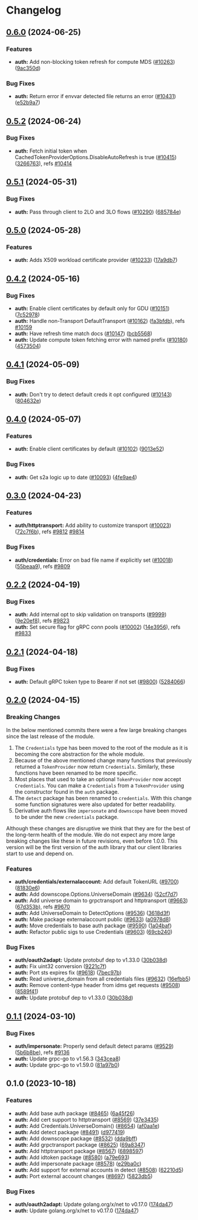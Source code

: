 # Changelog

## [0.6.0](https://github.com/googleapis/google-cloud-go/compare/auth/v0.5.2...auth/v0.6.0) (2024-06-25)


### Features

* **auth:** Add non-blocking token refresh for compute MDS ([#10263](https://github.com/googleapis/google-cloud-go/issues/10263)) ([9ac350d](https://github.com/googleapis/google-cloud-go/commit/9ac350da11a49b8e2174d3fc5b1a5070fec78b4e))


### Bug Fixes

* **auth:** Return error if envvar detected file returns an error ([#10431](https://github.com/googleapis/google-cloud-go/issues/10431)) ([e52b9a7](https://github.com/googleapis/google-cloud-go/commit/e52b9a7c45468827f5d220ab00965191faeb9d05))

## [0.5.2](https://github.com/googleapis/google-cloud-go/compare/auth/v0.5.1...auth/v0.5.2) (2024-06-24)


### Bug Fixes

* **auth:** Fetch initial token when CachedTokenProviderOptions.DisableAutoRefresh is true ([#10415](https://github.com/googleapis/google-cloud-go/issues/10415)) ([3266763](https://github.com/googleapis/google-cloud-go/commit/32667635ca2efad05cd8c087c004ca07d7406913)), refs [#10414](https://github.com/googleapis/google-cloud-go/issues/10414)

## [0.5.1](https://github.com/googleapis/google-cloud-go/compare/auth/v0.5.0...auth/v0.5.1) (2024-05-31)


### Bug Fixes

* **auth:** Pass through client to 2LO and 3LO flows ([#10290](https://github.com/googleapis/google-cloud-go/issues/10290)) ([685784e](https://github.com/googleapis/google-cloud-go/commit/685784ea84358c15e9214bdecb307d37aa3b6d2f))

## [0.5.0](https://github.com/googleapis/google-cloud-go/compare/auth/v0.4.2...auth/v0.5.0) (2024-05-28)


### Features

* **auth:** Adds X509 workload certificate provider ([#10233](https://github.com/googleapis/google-cloud-go/issues/10233)) ([17a9db7](https://github.com/googleapis/google-cloud-go/commit/17a9db73af35e3d1a7a25ac4fd1377a103de6150))

## [0.4.2](https://github.com/googleapis/google-cloud-go/compare/auth/v0.4.1...auth/v0.4.2) (2024-05-16)


### Bug Fixes

* **auth:** Enable client certificates by default only for GDU ([#10151](https://github.com/googleapis/google-cloud-go/issues/10151)) ([7c52978](https://github.com/googleapis/google-cloud-go/commit/7c529786275a39b7e00525f7d5e7be0d963e9e15))
* **auth:** Handle non-Transport DefaultTransport ([#10162](https://github.com/googleapis/google-cloud-go/issues/10162)) ([fa3bfdb](https://github.com/googleapis/google-cloud-go/commit/fa3bfdb23aaa45b34394a8b61e753b3587506782)), refs [#10159](https://github.com/googleapis/google-cloud-go/issues/10159)
* **auth:** Have refresh time match docs ([#10147](https://github.com/googleapis/google-cloud-go/issues/10147)) ([bcb5568](https://github.com/googleapis/google-cloud-go/commit/bcb5568c07a54dd3d2e869d15f502b0741a609e8))
* **auth:** Update compute token fetching error with named prefix ([#10180](https://github.com/googleapis/google-cloud-go/issues/10180)) ([4573504](https://github.com/googleapis/google-cloud-go/commit/4573504828d2928bebedc875d87650ba227829ea))

## [0.4.1](https://github.com/googleapis/google-cloud-go/compare/auth/v0.4.0...auth/v0.4.1) (2024-05-09)


### Bug Fixes

* **auth:** Don't try to detect default creds it opt configured ([#10143](https://github.com/googleapis/google-cloud-go/issues/10143)) ([804632e](https://github.com/googleapis/google-cloud-go/commit/804632e7c5b0b85ff522f7951114485e256eb5bc))

## [0.4.0](https://github.com/googleapis/google-cloud-go/compare/auth/v0.3.0...auth/v0.4.0) (2024-05-07)


### Features

* **auth:** Enable client certificates by default ([#10102](https://github.com/googleapis/google-cloud-go/issues/10102)) ([9013e52](https://github.com/googleapis/google-cloud-go/commit/9013e5200a6ec0f178ed91acb255481ffb073a2c))


### Bug Fixes

* **auth:** Get s2a logic up to date ([#10093](https://github.com/googleapis/google-cloud-go/issues/10093)) ([4fe9ae4](https://github.com/googleapis/google-cloud-go/commit/4fe9ae4b7101af2a5221d6d6b2e77b479305bb06))

## [0.3.0](https://github.com/googleapis/google-cloud-go/compare/auth/v0.2.2...auth/v0.3.0) (2024-04-23)


### Features

* **auth/httptransport:** Add ability to customize transport ([#10023](https://github.com/googleapis/google-cloud-go/issues/10023)) ([72c7f6b](https://github.com/googleapis/google-cloud-go/commit/72c7f6bbec3136cc7a62788fc7186bc33ef6c3b3)), refs [#9812](https://github.com/googleapis/google-cloud-go/issues/9812) [#9814](https://github.com/googleapis/google-cloud-go/issues/9814)


### Bug Fixes

* **auth/credentials:** Error on bad file name if explicitly set ([#10018](https://github.com/googleapis/google-cloud-go/issues/10018)) ([55beaa9](https://github.com/googleapis/google-cloud-go/commit/55beaa993aaf052d8be39766afc6777c3c2a0bdd)), refs [#9809](https://github.com/googleapis/google-cloud-go/issues/9809)

## [0.2.2](https://github.com/googleapis/google-cloud-go/compare/auth/v0.2.1...auth/v0.2.2) (2024-04-19)


### Bug Fixes

* **auth:** Add internal opt to skip validation on transports ([#9999](https://github.com/googleapis/google-cloud-go/issues/9999)) ([9e20ef8](https://github.com/googleapis/google-cloud-go/commit/9e20ef89f6287d6bd03b8697d5898dc43b4a77cf)), refs [#9823](https://github.com/googleapis/google-cloud-go/issues/9823)
* **auth:** Set secure flag for gRPC conn pools ([#10002](https://github.com/googleapis/google-cloud-go/issues/10002)) ([14e3956](https://github.com/googleapis/google-cloud-go/commit/14e3956dfd736399731b5ee8d9b178ae085cf7ba)), refs [#9833](https://github.com/googleapis/google-cloud-go/issues/9833)

## [0.2.1](https://github.com/googleapis/google-cloud-go/compare/auth/v0.2.0...auth/v0.2.1) (2024-04-18)


### Bug Fixes

* **auth:** Default gRPC token type to Bearer if not set ([#9800](https://github.com/googleapis/google-cloud-go/issues/9800)) ([5284066](https://github.com/googleapis/google-cloud-go/commit/5284066670b6fe65d79089cfe0199c9660f87fc7))

## [0.2.0](https://github.com/googleapis/google-cloud-go/compare/auth/v0.1.1...auth/v0.2.0) (2024-04-15)

### Breaking Changes

In the below mentioned commits there were a few large breaking changes since the
last release of the module.

1. The `Credentials` type has been moved to the root of the module as it is
   becoming the core abstraction for the whole module.
2. Because of the above mentioned change many functions that previously
   returned a `TokenProvider` now return `Credentials`. Similarly, these
   functions have been renamed to be more specific.
3. Most places that used to take an optional `TokenProvider` now accept
   `Credentials`. You can make a `Credentials` from a `TokenProvider` using the
   constructor found in the `auth` package.
4. The `detect` package has been renamed to `credentials`. With this change some
   function signatures were also updated for better readability.
5. Derivative auth flows like `impersonate` and `downscope` have been moved to
   be under the new `credentials` package.

Although these changes are disruptive we think that they are for the best of the
long-term health of the module. We do not expect any more large breaking changes
like these in future revisions, even before 1.0.0. This version will be the
first version of the auth library that our client libraries start to use and
depend on.

### Features

* **auth/credentials/externalaccount:** Add default TokenURL ([#9700](https://github.com/googleapis/google-cloud-go/issues/9700)) ([81830e6](https://github.com/googleapis/google-cloud-go/commit/81830e6848ceefd055aa4d08f933d1154455a0f6))
* **auth:** Add downscope.Options.UniverseDomain ([#9634](https://github.com/googleapis/google-cloud-go/issues/9634)) ([52cf7d7](https://github.com/googleapis/google-cloud-go/commit/52cf7d780853594291c4e34302d618299d1f5a1d))
* **auth:** Add universe domain to grpctransport and httptransport ([#9663](https://github.com/googleapis/google-cloud-go/issues/9663)) ([67d353b](https://github.com/googleapis/google-cloud-go/commit/67d353beefe3b607c08c891876fbd95ab89e5fe3)), refs [#9670](https://github.com/googleapis/google-cloud-go/issues/9670)
* **auth:** Add UniverseDomain to DetectOptions ([#9536](https://github.com/googleapis/google-cloud-go/issues/9536)) ([3618d3f](https://github.com/googleapis/google-cloud-go/commit/3618d3f7061615c0e189f376c75abc201203b501))
* **auth:** Make package externalaccount public ([#9633](https://github.com/googleapis/google-cloud-go/issues/9633)) ([a0978d8](https://github.com/googleapis/google-cloud-go/commit/a0978d8e96968399940ebd7d092539772bf9caac))
* **auth:** Move credentials to base auth package ([#9590](https://github.com/googleapis/google-cloud-go/issues/9590)) ([1a04baf](https://github.com/googleapis/google-cloud-go/commit/1a04bafa83c27342b9308d785645e1e5423ea10d))
* **auth:** Refactor public sigs to use Credentials ([#9603](https://github.com/googleapis/google-cloud-go/issues/9603)) ([69cb240](https://github.com/googleapis/google-cloud-go/commit/69cb240c530b1f7173a9af2555c19e9a1beb56c5))


### Bug Fixes

* **auth/oauth2adapt:** Update protobuf dep to v1.33.0 ([30b038d](https://github.com/googleapis/google-cloud-go/commit/30b038d8cac0b8cd5dd4761c87f3f298760dd33a))
* **auth:** Fix uint32 conversion ([9221c7f](https://github.com/googleapis/google-cloud-go/commit/9221c7fa12cef9d5fb7ddc92f41f1d6204971c7b))
* **auth:** Port sts expires fix ([#9618](https://github.com/googleapis/google-cloud-go/issues/9618)) ([7bec97b](https://github.com/googleapis/google-cloud-go/commit/7bec97b2f51ed3ac4f9b88bf100d301da3f5d1bd))
* **auth:** Read universe_domain from all credentials files ([#9632](https://github.com/googleapis/google-cloud-go/issues/9632)) ([16efbb5](https://github.com/googleapis/google-cloud-go/commit/16efbb52e39ea4a319e5ee1e95c0e0305b6d9824))
* **auth:** Remove content-type header from idms get requests ([#9508](https://github.com/googleapis/google-cloud-go/issues/9508)) ([8589f41](https://github.com/googleapis/google-cloud-go/commit/8589f41599d265d7c3d46a3d86c9fab2329cbdd9))
* **auth:** Update protobuf dep to v1.33.0 ([30b038d](https://github.com/googleapis/google-cloud-go/commit/30b038d8cac0b8cd5dd4761c87f3f298760dd33a))

## [0.1.1](https://github.com/googleapis/google-cloud-go/compare/auth/v0.1.0...auth/v0.1.1) (2024-03-10)


### Bug Fixes

* **auth/impersonate:** Properly send default detect params ([#9529](https://github.com/googleapis/google-cloud-go/issues/9529)) ([5b6b8be](https://github.com/googleapis/google-cloud-go/commit/5b6b8bef577f82707e51f5cc5d258d5bdf90218f)), refs [#9136](https://github.com/googleapis/google-cloud-go/issues/9136)
* **auth:** Update grpc-go to v1.56.3 ([343cea8](https://github.com/googleapis/google-cloud-go/commit/343cea8c43b1e31ae21ad50ad31d3b0b60143f8c))
* **auth:** Update grpc-go to v1.59.0 ([81a97b0](https://github.com/googleapis/google-cloud-go/commit/81a97b06cb28b25432e4ece595c55a9857e960b7))

## 0.1.0 (2023-10-18)


### Features

* **auth:** Add base auth package ([#8465](https://github.com/googleapis/google-cloud-go/issues/8465)) ([6a45f26](https://github.com/googleapis/google-cloud-go/commit/6a45f26b809b64edae21f312c18d4205f96b180e))
* **auth:** Add cert support to httptransport ([#8569](https://github.com/googleapis/google-cloud-go/issues/8569)) ([37e3435](https://github.com/googleapis/google-cloud-go/commit/37e3435f8e98595eafab481bdfcb31a4c56fa993))
* **auth:** Add Credentials.UniverseDomain() ([#8654](https://github.com/googleapis/google-cloud-go/issues/8654)) ([af0aa1e](https://github.com/googleapis/google-cloud-go/commit/af0aa1ed8015bc8fe0dd87a7549ae029107cbdb8))
* **auth:** Add detect package ([#8491](https://github.com/googleapis/google-cloud-go/issues/8491)) ([d977419](https://github.com/googleapis/google-cloud-go/commit/d977419a3269f6acc193df77a2136a6eb4b4add7))
* **auth:** Add downscope package ([#8532](https://github.com/googleapis/google-cloud-go/issues/8532)) ([dda9bff](https://github.com/googleapis/google-cloud-go/commit/dda9bff8ec70e6d104901b4105d13dcaa4e2404c))
* **auth:** Add grpctransport package ([#8625](https://github.com/googleapis/google-cloud-go/issues/8625)) ([69a8347](https://github.com/googleapis/google-cloud-go/commit/69a83470bdcc7ed10c6c36d1abc3b7cfdb8a0ee5))
* **auth:** Add httptransport package ([#8567](https://github.com/googleapis/google-cloud-go/issues/8567)) ([6898597](https://github.com/googleapis/google-cloud-go/commit/6898597d2ea95d630fcd00fd15c58c75ea843bff))
* **auth:** Add idtoken package ([#8580](https://github.com/googleapis/google-cloud-go/issues/8580)) ([a79e693](https://github.com/googleapis/google-cloud-go/commit/a79e693e97e4e3e1c6742099af3dbc58866d88fe))
* **auth:** Add impersonate package ([#8578](https://github.com/googleapis/google-cloud-go/issues/8578)) ([e29ba0c](https://github.com/googleapis/google-cloud-go/commit/e29ba0cb7bd3888ab9e808087027dc5a32474c04))
* **auth:** Add support for external accounts in detect ([#8508](https://github.com/googleapis/google-cloud-go/issues/8508)) ([62210d5](https://github.com/googleapis/google-cloud-go/commit/62210d5d3e56e8e9f35db8e6ac0defec19582507))
* **auth:** Port external account changes ([#8697](https://github.com/googleapis/google-cloud-go/issues/8697)) ([5823db5](https://github.com/googleapis/google-cloud-go/commit/5823db5d633069999b58b9131a7f9cd77e82c899))


### Bug Fixes

* **auth/oauth2adapt:** Update golang.org/x/net to v0.17.0 ([174da47](https://github.com/googleapis/google-cloud-go/commit/174da47254fefb12921bbfc65b7829a453af6f5d))
* **auth:** Update golang.org/x/net to v0.17.0 ([174da47](https://github.com/googleapis/google-cloud-go/commit/174da47254fefb12921bbfc65b7829a453af6f5d))
